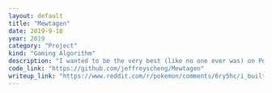 ```yaml
---
layout: default
title: "Mewtagen"
date: 2019-9-18
year: 2019
category: "Project"
kind: "Gaming Algorithm"
description: "I wanted to be the very best (like no one ever was) on Pokemon Showdown, an online competitive platform with millions of players.  Based on monthly usage statistics, I hypothesized that Pokemon that \"look cool\" are used too frequently.  I then created a genetic algorithm to create teams that exploit the metagame inefficiencies caused by cosmetic bias.  The algorithm returns teams in the 99.99999th percentile; for a short period of time.  Winner of the UPenn 2017 CIS Fair and (for a time) #1 ranked team on the Pokemon Showdown Elo ladder."
code_link: "https://github.com/jeffreyscheng/Mewtagen"
writeup_link: "https://www.reddit.com/r/pokemon/comments/6ry5hc/i_built_a_machinelearning_tool_autocomplete_for/"
---
```

